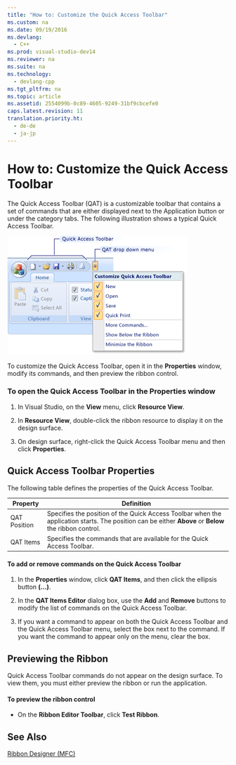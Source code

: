 ```yaml
---
title: "How to: Customize the Quick Access Toolbar"
ms.custom: na
ms.date: 09/19/2016
ms.devlang: 
  - C++
ms.prod: visual-studio-dev14
ms.reviewer: na
ms.suite: na
ms.technology: 
  - devlang-cpp
ms.tgt_pltfrm: na
ms.topic: article
ms.assetid: 2554099b-0c89-4605-9249-31bf9cbcefe0
caps.latest.revision: 11
translation.priority.ht: 
  - de-de
  - ja-jp
---
```

# How to: Customize the Quick Access Toolbar
The Quick Access Toolbar (QAT) is a customizable toolbar that contains a set of commands that are either displayed next to the Application button or under the category tabs. The following illustration shows a typical Quick Access Toolbar.  
  
 ![MFC Ribbon Quick Access Toolbar](../vs140/media/Quick_Access_Toolbar.png "Quick_Access_Toolbar")  
  
 To customize the Quick Access Toolbar, open it in the **Properties** window, modify its commands, and then preview the ribbon control.  
  
### To open the Quick Access Toolbar in the Properties window  
  
1.  In Visual Studio, on the **View** menu, click **Resource View**.  
  
2.  In **Resource View**, double-click the ribbon resource to display it on the design surface.  
  
3.  On design surface, right-click the Quick Access Toolbar menu and then click **Properties**.  
  
## Quick Access Toolbar Properties  
 The following table defines the properties of the Quick Access Toolbar.  
  
|Property|Definition|  
|--------------|----------------|  
|QAT Position|Specifies the position of the Quick Access Toolbar when the application starts. The position can be either **Above** or **Below** the ribbon control.|  
|QAT Items|Specifies the commands that are available for the Quick Access Toolbar.|  
  
#### To add or remove commands on the Quick Access Toolbar  
  
1.  In the **Properties** window, click **QAT Items**, and then click the ellipsis button **(...)**.  
  
2.  In the **QAT Items Editor** dialog box, use the **Add** and **Remove** buttons to modify the list of commands on the Quick Access Toolbar.  
  
3.  If you want a command to appear on both the Quick Access Toolbar and the Quick Access Toolbar menu, select the box next to the command. If you want the command to appear only on the menu, clear the box.  
  
## Previewing the Ribbon  
 Quick Access Toolbar commands do not appear on the design surface. To view them, you must either preview the ribbon or run the application.  
  
#### To preview the ribbon control  
  
-   On the **Ribbon Editor Toolbar**, click **Test Ribbon**.  
  
## See Also  
 [Ribbon Designer (MFC)](../vs140/Ribbon-Designer--MFC-.md)